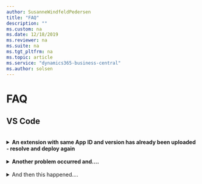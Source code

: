 ```yaml
---
author: SusanneWindfeldPedersen
title: "FAQ"
description: ""
ms.custom: na
ms.date: 12/18/2019
ms.reviewer: na
ms.suite: na
ms.tgt_pltfrm: na
ms.topic: article
ms.service: "dynamics365-business-central"
ms.author: solsen
---
```


# FAQ

## VS Code
<br>
<details><summary><b>An extension with same App ID and version has already been uploaded - resolve and deploy again</b></summary>
<p>

###### Problem
Within the region, potentially on a different tenant, an extension with the same <AppID, Version> has been uploaded, but different contents or different name.

###### Solution 
The author should increase the version of the extension he is publishing.

###### Help
Link to help ...

</p>
</details>
<br>
<details><summary><b>Another problem occurred and....</b></summary>
<p>
Within the region, potentially on a different tenant, an extension with the same <AppID, Version> has been uploaded, but different contents or different name.

The author should increase the version of the extension he is publishing.

Help...
</p>
</details>
<br>
<details><summary>And then this happened....</summary>
<p>
Within the region, potentially on a different tenant, an extension with the same <AppID, Version> has been uploaded, but different contents or different name.

The author should increase the version of the extension he is publishing.

Help...
</p>
</details>

<!--
### An extension with same App ID and version has already been uploaded - resolve and deploy again
<br>
<details><summary>Problem</summary>
<p>
Within the region, potentially on a different tenant, an extension with the same <AppID, Version> has been uploaded, but different contents or different name.
</p>
</details>
<details><summary>Solution</summary>
<p>
The author should increase the version of the extension he is publishing.
</p>
</details>
<details><summary>Background</summary>
<p>
[Help](https://docs.microsoft.com/en-us/dynamics365/business-central/dev-itpro/developer/devenv-deploy-tenant-customization)</p>
</details>

### Another problem
<br>
<details><summary>Problem</summary>
<p>
Another problem is that...
</p>
</details>
<details><summary>Solution</summary>
<p>
Another solution to the problem is to...
</p>
</details>
<details><summary>Background</summary>
<p>
For additional guidance....)</p>
</details>



## TEST

> [!div class="checklist"]
> * Create and connect to a VM
> * Select and use VM images

<!--
## Problem
Within the region, potentially on a different tenant, an extension with the same <AppID, Version> has been uploaded, but different contents or different name.
 
## Solution
The author should increase the version of the extension he is publishing.

## Background #
[Help](https://docs.microsoft.com/en-us/dynamics365/business-central/dev-itpro/developer/devenv-deploy-tenant-customization) -->
 